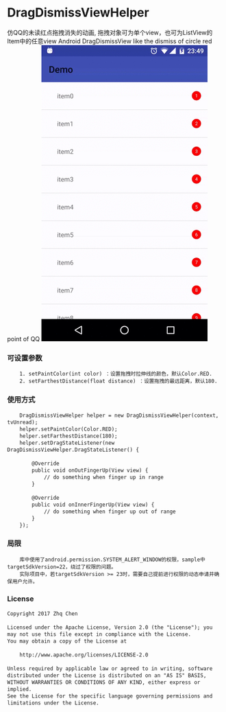 # DragDismissViewHelper
仿QQ的未读红点拖拽消失的动画, 拖拽对象可为单个view，也可为ListView的Item中的任意view
Android DragDismissView like the dismiss of circle red point of QQ
![效果](./screenshots/drag.gif)

### 可设置参数
```
    1. setPaintColor(int color) ：设置拖拽时拉伸线的颜色，默认Color.RED.
    2. setFarthestDistance(float distance) ：设置拖拽的最远距离，默认180.
```
### 使用方式
```
    DragDismissViewHelper helper = new DragDismissViewHelper(context, tvUnread);
    helper.setPaintColor(Color.RED);
    helper.setFarthestDistance(180);
    helper.setDragStateListener(new DragDismissViewHelper.DragStateListener() {

        @Override
        public void onOutFingerUp(View view) {
            // do something when finger up in range
        }

        @Override
        public void onInnerFingerUp(View view) {
            // do something when finger up out of range
        }
    });
```
### 局限
```
    库中使用了android.permission.SYSTEM_ALERT_WINDOW的权限，sample中targetSdkVersion=22，绕过了权限的问题。
    实际项目中，若targetSdkVersion >= 23时，需要自己提前进行权限的动态申请并确保用户允许。
```
### License

	Copyright 2017 Zhq Chen

	Licensed under the Apache License, Version 2.0 (the "License");	you may not use this file except in compliance with the License.
	You may obtain a copy of the License at

		http://www.apache.org/licenses/LICENSE-2.0

	Unless required by applicable law or agreed to in writing, software
	distributed under the License is distributed on an "AS IS" BASIS,
	WITHOUT WARRANTIES OR CONDITIONS OF ANY KIND, either express or implied.
	See the License for the specific language governing permissions and
	limitations under the License.
